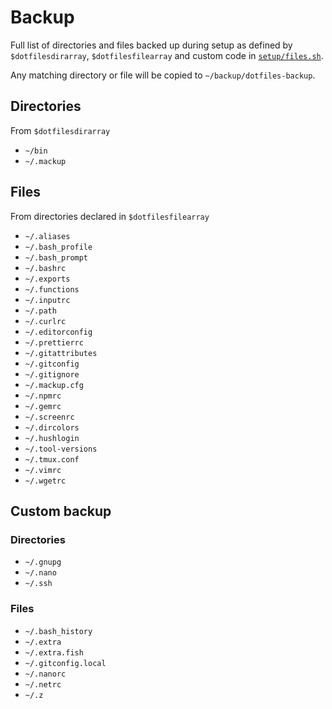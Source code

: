 # Backup

Full list of directories and files backed up during setup as defined by `$dotfilesdirarray`, `$dotfilesfilearray` and custom code in [`setup/files.sh`](../setup/files.sh).

Any matching directory or file will be copied to `~/backup/dotfiles-backup`.

## Directories 

From `$dotfilesdirarray`

- `~/bin`
- `~/.mackup`

## Files

From directories declared in `$dotfilesfilearray`

- `~/.aliases`
- `~/.bash_profile`
- `~/.bash_prompt`
- `~/.bashrc`
- `~/.exports`
- `~/.functions`
- `~/.inputrc`
- `~/.path`
- `~/.curlrc`
- `~/.editorconfig`
- `~/.prettierrc`
- `~/.gitattributes`
- `~/.gitconfig`
- `~/.gitignore`
- `~/.mackup.cfg`
- `~/.npmrc`
- `~/.gemrc`
- `~/.screenrc`
- `~/.dircolors`
- `~/.hushlogin`
- `~/.tool-versions`
- `~/.tmux.conf`
- `~/.vimrc`
- `~/.wgetrc`

## Custom backup

### Directories

- `~/.gnupg`
- `~/.nano`
- `~/.ssh`

### Files

- `~/.bash_history`
- `~/.extra`
- `~/.extra.fish`
- `~/.gitconfig.local`
- `~/.nanorc`
- `~/.netrc`
- `~/.z`
